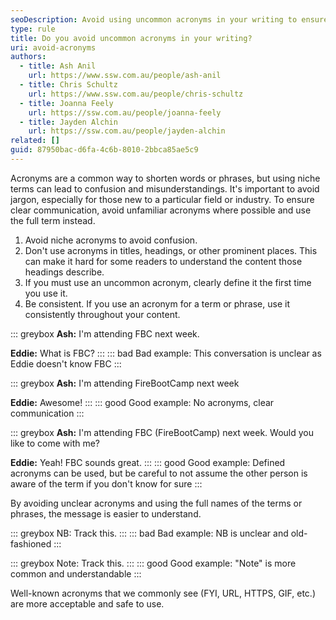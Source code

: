 ```yaml
---
seoDescription: Avoid using uncommon acronyms in your writing to ensure clear communication and prevent confusion. Instead, opt for the full term or phrase to maintain clarity and understanding.
type: rule
title: Do you avoid uncommon acronyms in your writing?
uri: avoid-acronyms
authors:
  - title: Ash Anil
    url: https://www.ssw.com.au/people/ash-anil
  - title: Chris Schultz
    url: https://www.ssw.com.au/people/chris-schultz
  - title: Joanna Feely
    url: https://ssw.com.au/people/joanna-feely
  - title: Jayden Alchin
    url: https://ssw.com.au/people/jayden-alchin
related: []
guid: 87950bac-d6fa-4c6b-8010-2bbca85ae5c9
---
```


Acronyms are a common way to shorten words or phrases, but using niche terms can lead to confusion and misunderstandings. It's important to avoid jargon, especially for those new to a particular field or industry. To ensure clear communication, avoid unfamiliar acronyms where possible and use the full term instead.

<!--endintro-->

1. Avoid niche acronyms to avoid confusion.
2. Don't use acronyms in titles, headings, or other prominent places. This can make it hard for some readers to understand the content those headings describe.
3. If you must use an uncommon acronym, clearly define it the first time you use it.
4. Be consistent. If you use an acronym for a term or phrase, use it consistently throughout your content.

::: greybox
**Ash:** I'm attending FBC next week.

**Eddie:** What is FBC?
:::
::: bad
Bad example: This conversation is unclear as Eddie doesn't know FBC
:::

::: greybox
**Ash:** I'm attending FireBootCamp next week

**Eddie:** Awesome!
:::
::: good
Good example: No acronyms, clear communication
:::

::: greybox
**Ash:** I'm attending FBC (FireBootCamp) next week. Would you like to come with me?

**Eddie:** Yeah! FBC sounds great.
:::
::: good
Good example: Defined acronyms can be used, but be careful to not assume the other person is aware of the term if you don't know for sure
:::

By avoiding unclear acronyms and using the full names of the terms or phrases, the message is easier to understand.

::: greybox
NB: Track this.
:::
::: bad
Bad example: NB is unclear and old-fashioned
:::

::: greybox
Note: Track this.
:::
::: good
Good example: "Note" is more common and understandable
:::

Well-known acronyms that we commonly see (FYI, URL, HTTPS, GIF, etc.) are more acceptable and safe to use.
